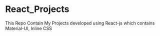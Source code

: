 # React_Projects
This Repo Contain My Projects developed using React-js which contains Material-UI, Inline CSS 
